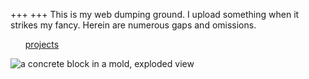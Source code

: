 +++
+++
This is my web dumping ground.
I upload something when it strikes my fancy.
Herein are numerous gaps and omissions.

<ul><a href="/projects">projects</a></ul>

<img class="smallfeature" src="/images/fdcp_block_mold.png" alt="a concrete block in a mold, exploded view"/>

